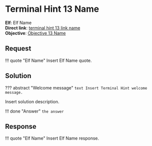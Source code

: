 # Terminal Hint 13 Name

**Elf**: Elf Name<br/>
**Direct link**: [terminal hint 13 link name](https://docker2022.kringlecon.com/?challenge=)<br/>
**Objective**: [Objective 13 Name](../objectives/o1.md)


## Request

!!! quote "Elf Name"
    Insert Elf Name quote.


## Solution

??? abstract "Welcome message"
    ```text
    Insert Terminal Hint welcome message.
    ```

Insert solution description.

!!! done "Answer"
    `the answer`


## Response

!!! quote "Elf Name"
    Insert Elf Name response.
